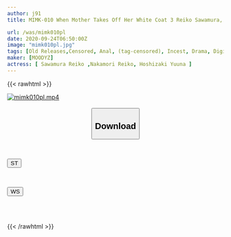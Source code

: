 ```yaml
---
author: j91
title: MIMK-010 When Mother Takes Off Her White Coat 3 Reiko Sawamura, Reiko Nakamori, Yuki Maeda

url: /was/mimk010pl
date: 2020-09-24T06:50:00Z
image: "mimk010pl.jpg"
tags: [Old Releases,Censored, Anal, (tag-censored), Incest, Drama, Digital Mosaic, Original Collaboration	]
maker: [MOODYZ]
actress: [ Sawamura Reiko ,Nakamori Reiko, Hoshizaki Yuuna ]
---
```



{{< rawhtml >}}

<div class="video" data-videoid="dgbMaweWwmIkwlw">
    <a href="javascript:;">
        <img src="/was/mimk010pl/mimk010pl.jpg" width="WIDTH" height="HEIGHT" alt="mimk010pl.mp4" loading="lazy">
    </a>
</div>

<script type="text/javascript" src="https://j91.asia/asset/on-demand-st.js"></script>

<br>
  <link rel="stylesheet" href="https://j91.asia/asset/bs5.css">
  
  <center>
  <button class="btn btn-primary" type="button" data-bs-toggle="collapse" data-bs-target=".multi-collapse" aria-expanded="false" aria-controls="multiCollapseExample1 multiCollapseExample2"><h2>Download</h2></button></center>
</p>
<div class="row">
  <div class="col">
    <div class="collapse multi-collapse" id="multiCollapseExample1">
      <div class="card card-body">
	      	      <br>
<div class="buttons">  
<p><a href="https://streamtape.to/v/dgbMaweWwmIkwlw" target="_blank"><button class="btn-hover color-3"><i class="fa fa-download"></i> ST</button></a></p></div>
    </div>
  </div>
</div>
  <div class="col">
    <div class="collapse multi-collapse" id="multiCollapseExample2">
      <div class="card card-body">
	      <br>
<div class="buttons">
<p><a href="https://wolfstream.tv/4fdpvk7win2t" target="_blank"><button class="btn-hover color-8"><i class="fa fa-download"></i> WS</button></a></p></div>
<br><br>
      </div>
    </div>
  </div>
</div>

{{< /rawhtml >}}